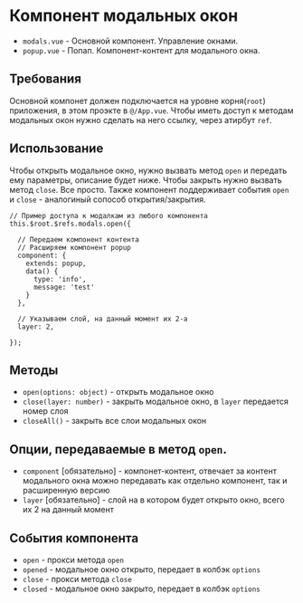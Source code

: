 # Компонент модальных окон

  * `modals.vue` - Основной компонент. Управление окнами.
  * `popup.vue` - Попап. Компонент-контент для модального окна.

## Требования

Основной компонет должен подключается на уровне корня(`root`) приложения, в этом проэкте в `@/App.vue`.
Чтобы иметь доступ к методам модальных окон нужно сделать на него ссылку, через атирбут `ref`.


## Использование

Чтобы открыть модальное окно, нужно вызвать метод `open` и передать ему параметры,
описание будет ниже. Чтобы закрыть нужно вызвать метод `close`. Все просто.
Также компонент поддерживает события `open` и `close` - аналогиный сопособ открытия/закрытия.

```
// Пример доступа к модалкам из любого компонента
this.$root.$refs.modals.open({

  // Передаем компонент контента
  // Расширяем компонент popup
  component: {
    extends: popup,
    data() {
      type: 'info',
      message: 'test'
    }
  },

  // Указываем слой, на данный момент их 2-а
  layer: 2,

});
```

## Методы

 * `open(options: object)` - открыть модальное окно
 * `close(layer: number)` - закрыть модальное окно, в `layer` передается номер слоя
 * `closeAll()` - закрыть все слои модальных окон

## Опции, передаваемые в метод `open`.

 * `component` [обязательно] - компонет-контент, отвечает за контент модального окна
                               можно передавать как отдельно компонент, так и расширенную версию
 * `layer` [обязательно] - слой на в котором будет открыто окно, всего их 2 на данный момент

## События компонента

 * `open` - прокси метода `open`
 * `opened` - модальное окно открыто, передает в колбэк `options`
 * `close` - прокси метода `close`
 * `closed` - модальное окно закрыто, передает в колбэк `options`
